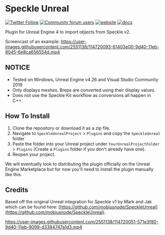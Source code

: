 # Speckle Unreal

[![Twitter Follow](https://img.shields.io/twitter/follow/SpeckleSystems?style=social)](https://twitter.com/SpeckleSystems) [![Community forum users](https://img.shields.io/discourse/users?server=https%3A%2F%2Fspeckle.community&style=flat-square&logo=discourse&logoColor=white)](https://speckle.community) [![website](https://img.shields.io/badge/https://-speckle.systems-royalblue?style=flat-square)](https://speckle.systems) [![docs](https://img.shields.io/badge/docs-speckle.guide-orange?style=flat-square&logo=read-the-docs&logoColor=white)](https://speckle.guide/dev/)

Plugin for Unreal Engine 4 to import objects from Speckle v2.


Screencast of an example: https://user-images.githubusercontent.com/2551138/114720093-61403e00-9d40-11eb-8045-6e8ca656554d.mp4




## NOTICE

* Tested on Windows, Unreal Engine v4.26 and Visual Studio Community 2019
* Only displays meshes. Breps are converted using their display values.
* Does not use the Speckle Kit workflow as conversions all happen in C++. 

## How To Install


1. Clone the repository or download it as a zip file.
2. Navigate to `SpeckleUnrealProject` > `Plugins` and copy the `SpeckleUnreal` folder
3. Paste the folder into your Unreal project under `YourUnrealProjectFolder` > `Plugins` (Create a `Plugins` folder if you don't already have one).
4. Reopen your project.

We will eventually look to distributing the plugin officially on the Unreal Engine Marketplace but for now you'll need to install the plugin manually like this.

## Credits
Based off the original Unreal integration for Speckle v1 by Mark and Jak which can be found here: [https://github.com/mobiusnode/SpeckleUnreal](https://github.com/mobiusnode/SpeckleUnreal).

https://user-images.githubusercontent.com/2551138/114720051-571e3f80-9d40-11eb-9099-d3394747a1d3.mp4

